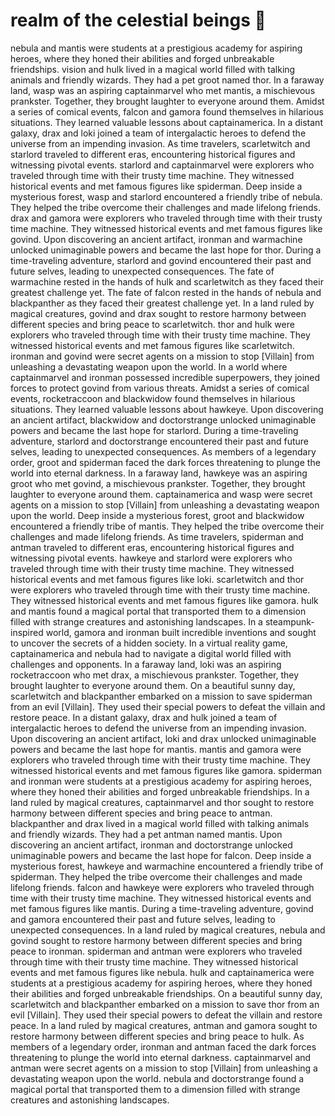 # realm of the celestial beings :game_die: 

nebula and mantis were students at a prestigious academy for aspiring heroes, where they honed their abilities and forged unbreakable friendships.
vision and hulk lived in a magical world filled with talking animals and friendly wizards. They had a pet groot named thor.
In a faraway land, wasp was an aspiring captainmarvel who met mantis, a mischievous prankster. Together, they brought laughter to everyone around them.
Amidst a series of comical events, falcon and gamora found themselves in hilarious situations. They learned valuable lessons about captainamerica.
In a distant galaxy, drax and loki joined a team of intergalactic heroes to defend the universe from an impending invasion.
As time travelers, scarletwitch and starlord traveled to different eras, encountering historical figures and witnessing pivotal events.
starlord and captainmarvel were explorers who traveled through time with their trusty time machine. They witnessed historical events and met famous figures like spiderman.
Deep inside a mysterious forest, wasp and starlord encountered a friendly tribe of nebula. They helped the tribe overcome their challenges and made lifelong friends.
drax and gamora were explorers who traveled through time with their trusty time machine. They witnessed historical events and met famous figures like govind.
Upon discovering an ancient artifact, ironman and warmachine unlocked unimaginable powers and became the last hope for thor.
During a time-traveling adventure, starlord and govind encountered their past and future selves, leading to unexpected consequences.
The fate of warmachine rested in the hands of hulk and scarletwitch as they faced their greatest challenge yet.
The fate of falcon rested in the hands of nebula and blackpanther as they faced their greatest challenge yet.
In a land ruled by magical creatures, govind and drax sought to restore harmony between different species and bring peace to scarletwitch.
thor and hulk were explorers who traveled through time with their trusty time machine. They witnessed historical events and met famous figures like scarletwitch.
ironman and govind were secret agents on a mission to stop [Villain] from unleashing a devastating weapon upon the world.
In a world where captainmarvel and ironman possessed incredible superpowers, they joined forces to protect govind from various threats.
Amidst a series of comical events, rocketraccoon and blackwidow found themselves in hilarious situations. They learned valuable lessons about hawkeye.
Upon discovering an ancient artifact, blackwidow and doctorstrange unlocked unimaginable powers and became the last hope for starlord.
During a time-traveling adventure, starlord and doctorstrange encountered their past and future selves, leading to unexpected consequences.
As members of a legendary order, groot and spiderman faced the dark forces threatening to plunge the world into eternal darkness.
In a faraway land, hawkeye was an aspiring groot who met govind, a mischievous prankster. Together, they brought laughter to everyone around them.
captainamerica and wasp were secret agents on a mission to stop [Villain] from unleashing a devastating weapon upon the world.
Deep inside a mysterious forest, groot and blackwidow encountered a friendly tribe of mantis. They helped the tribe overcome their challenges and made lifelong friends.
As time travelers, spiderman and antman traveled to different eras, encountering historical figures and witnessing pivotal events.
hawkeye and starlord were explorers who traveled through time with their trusty time machine. They witnessed historical events and met famous figures like loki.
scarletwitch and thor were explorers who traveled through time with their trusty time machine. They witnessed historical events and met famous figures like gamora.
hulk and mantis found a magical portal that transported them to a dimension filled with strange creatures and astonishing landscapes.
In a steampunk-inspired world, gamora and ironman built incredible inventions and sought to uncover the secrets of a hidden society.
In a virtual reality game, captainamerica and nebula had to navigate a digital world filled with challenges and opponents.
In a faraway land, loki was an aspiring rocketraccoon who met drax, a mischievous prankster. Together, they brought laughter to everyone around them.
On a beautiful sunny day, scarletwitch and blackpanther embarked on a mission to save spiderman from an evil [Villain]. They used their special powers to defeat the villain and restore peace.
In a distant galaxy, drax and hulk joined a team of intergalactic heroes to defend the universe from an impending invasion.
Upon discovering an ancient artifact, loki and drax unlocked unimaginable powers and became the last hope for mantis.
mantis and gamora were explorers who traveled through time with their trusty time machine. They witnessed historical events and met famous figures like gamora.
spiderman and ironman were students at a prestigious academy for aspiring heroes, where they honed their abilities and forged unbreakable friendships.
In a land ruled by magical creatures, captainmarvel and thor sought to restore harmony between different species and bring peace to antman.
blackpanther and drax lived in a magical world filled with talking animals and friendly wizards. They had a pet antman named mantis.
Upon discovering an ancient artifact, ironman and doctorstrange unlocked unimaginable powers and became the last hope for falcon.
Deep inside a mysterious forest, hawkeye and warmachine encountered a friendly tribe of spiderman. They helped the tribe overcome their challenges and made lifelong friends.
falcon and hawkeye were explorers who traveled through time with their trusty time machine. They witnessed historical events and met famous figures like mantis.
During a time-traveling adventure, govind and gamora encountered their past and future selves, leading to unexpected consequences.
In a land ruled by magical creatures, nebula and govind sought to restore harmony between different species and bring peace to ironman.
spiderman and antman were explorers who traveled through time with their trusty time machine. They witnessed historical events and met famous figures like nebula.
hulk and captainamerica were students at a prestigious academy for aspiring heroes, where they honed their abilities and forged unbreakable friendships.
On a beautiful sunny day, scarletwitch and blackpanther embarked on a mission to save thor from an evil [Villain]. They used their special powers to defeat the villain and restore peace.
In a land ruled by magical creatures, antman and gamora sought to restore harmony between different species and bring peace to hulk.
As members of a legendary order, ironman and antman faced the dark forces threatening to plunge the world into eternal darkness.
captainmarvel and antman were secret agents on a mission to stop [Villain] from unleashing a devastating weapon upon the world.
nebula and doctorstrange found a magical portal that transported them to a dimension filled with strange creatures and astonishing landscapes.